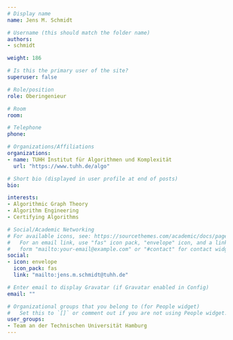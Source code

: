 ```yaml
---
# Display name
name: Jens M. Schmidt

# Username (this should match the folder name)
authors:
- schmidt

weight: 186

# Is this the primary user of the site?
superuser: false

# Role/position
role: Oberingenieur

# Room
room: 

# Telephone
phone: 

# Organizations/Affiliations
organizations:
- name: TUHH Institut für Algorithmen und Komplexität
  url: "https://www.tuhh.de/algo"

# Short bio (displayed in user profile at end of posts)
bio: 

interests:
- Algorithmic Graph Theory
- Algorithm Engineering
- Certifying Algorithms

# Social/Academic Networking
# For available icons, see: https://sourcethemes.com/academic/docs/page-builder/#icons
#   For an email link, use "fas" icon pack, "envelope" icon, and a link in the
#   form "mailto:your-email@example.com" or "#contact" for contact widget.
social:
- icon: envelope
  icon_pack: fas
  link: "mailto:jens.m.schmidt@tuhh.de"

# Enter email to display Gravatar (if Gravatar enabled in Config)
email: ""

# Organizational groups that you belong to (for People widget)
#   Set this to `[]` or comment out if you are not using People widget.
user_groups:
- Team an der Technischen Universität Hamburg
---
```



